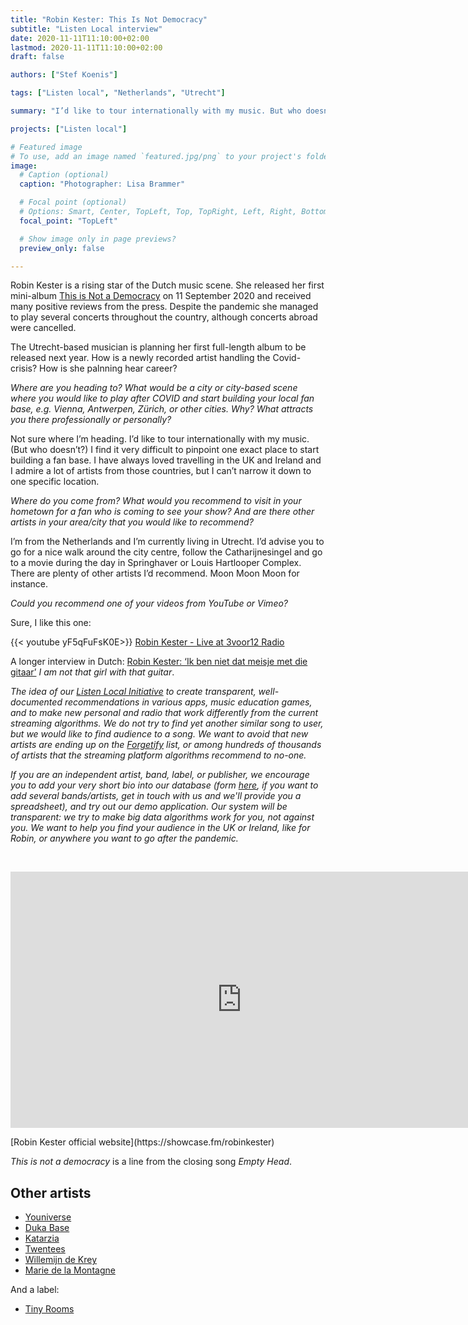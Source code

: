 ```yaml
---
title: "Robin Kester: This Is Not Democracy"
subtitle: "Listen Local interview"
date: 2020-11-11T11:10:00+02:00
lastmod: 2020-11-11T11:10:00+02:00
draft: false

authors: ["Stef Koenis"]

tags: ["Listen local", "Netherlands", "Utrecht"]

summary: "I’d like to tour internationally with my music. But who doesn’t? I find it very difficult to pinpoint one exact place to start building a fan base."

projects: ["Listen local"]

# Featured image
# To use, add an image named `featured.jpg/png` to your project's folder. 
image:
  # Caption (optional)
  caption: "Photographer: Lisa Brammer"

  # Focal point (optional)
  # Options: Smart, Center, TopLeft, Top, TopRight, Left, Right, BottomLeft, Bottom, BottomRight
  focal_point: "TopLeft"

  # Show image only in page previews?
  preview_only: false

---
```


Robin Kester is a rising star of the Dutch music scene. She released her first mini-album [This is Not a Democracy](https://robinkester.bandcamp.com/album/this-is-not-a-democracy) on 11 September 2020 and received many positive reviews from the press. Despite the pandemic she managed to play several concerts throughout the country, although concerts abroad were cancelled. 

The Utrecht-based musician is planning her first full-length album to be released next year. How is a newly recorded artist handling the Covid-crisis? How is she palnning hear career? 

*Where are you heading to?  What would be a city or city-based scene where you would like to play after COVID and start building your local fan base, e.g. Vienna, Antwerpen, Zürich, or other cities. Why? What attracts you there professionally or personally?*

Not sure where I’m heading. I’d like to tour internationally with my music. (But who doesn’t?) I find it very difficult to pinpoint one exact place to start building a fan base. I have always loved travelling in the UK and Ireland and I admire a lot of artists from those countries, but I can’t narrow it down to one specific location.

*Where do you come from? What would you recommend to visit in your hometown for a fan who is coming to see your show? And are there other artists in your area/city that you would like to recommend?*

I’m from the Netherlands and I’m currently living in Utrecht. I’d advise you to go for a nice walk around the city centre, follow the Catharijnesingel and go to a movie during the day in Springhaver or Louis Hartlooper Complex. There are plenty of other artists I’d recommend. Moon Moon Moon for instance.

*Could you recommend one of your videos from YouTube or Vimeo?*

Sure, I like this one:  

{{< youtube yF5qFuFsK0E>}}
[Robin Kester - Live at 3voor12 Radio](https://www.youtube.com/watch?v=yF5qFuFsK0E) 

A longer interview in Dutch: [Robin Kester: ‘Ik ben niet dat meisje met die gitaar’](https://www.parool.nl/kunst-media/robin-kester-ik-ben-niet-dat-meisje-met-die-gitaar~b278dd59/) *I am not that girl with that guitar*.

*The idea of our [Listen Local Initiative](https://dataandlyrics.com/project/listen-local/) to create transparent, well-documented recommendations in various apps, music education games, and to make new personal and radio  that work differently from the current streaming algorithms. We do not try to find yet another similar song to user, but we would like to find audience to a song. We want to avoid that new artists are ending up on the [Forgetify](https://dataandlyrics.com/post/2020-10-24-forgetify_pop_october/) list, or among hundreds of thousands of artists that the streaming platform algorithms recommend to no-one.*

*If you are an independent artist, band, label, or publisher, we encourage you to add your very short bio into our database (form [here](https://www.surveymonkey.com/r/ll_collector_2020), if you want to add several bands/artists, get in touch with us and we'll provide you a spreadsheet), and try out our demo application. Our system will be transparent: we try to make big data algorithms work for you, not against you. We want to help you find your audience in the UK or Ireland, like for Robin, or anywhere you want to go after the pandemic.*

<br/>

<p align="center">
<iframe src="https://open.spotify.com/embed/album/4l5igewpicaDDBdcZlyV90" width="740" height="410" frameborder="0" allowtransparency="true" allow="encrypted-media"></iframe>
</iframe>
</p>
[Robin Kester official website](https://showcase.fm/robinkester)

*This is not a democracy* is a line from the closing song *Empty Head*.

## Other artists 

- [Youniverse](https://dataandlyrics.com/post/2020-11-30-youniverse/)
- [Duka Base](https://dataandlyrics.com/post/2020-10-28-duka-mission/)
- [Katarzia](https://dataandlyrics.com/post/2020-11-25-katarzia/)
- [Twentees](https://dataandlyrics.com/post/2020-11-18-where-they-understand-us/)
- [Willemijn de Krey](https://dataandlyrics.com/post/2021-04-04-wdekrey/)
- [Marie de la Montagne](https://dataandlyrics.com/post/2021-07-15-marie_de_la_montagne/)

And a label:
- [Tiny Rooms](https://dataandlyrics.com/post/2020-12-14-tinyrooms/)